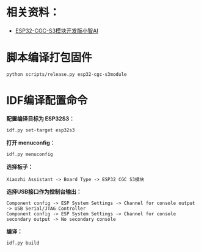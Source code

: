 # 相关资料：
- [ESP32-CGC-S3模块开发版小智AI](https://www.wdmomo.fun:81/doc/index.html?file=001_%E8%AE%BE%E8%AE%A1%E9%A1%B9%E7%9B%AE/0001_%E5%B0%8F%E6%99%BAAI/007_ESP32-CGC-S3%E6%A8%A1%E5%9D%97%E5%BC%80%E5%8F%91%E7%89%88%E5%B0%8F%E6%99%BAAI)

# 脚本编译打包固件

```
python scripts/release.py esp32-cgc-s3module
```

# IDF编译配置命令

**配置编译目标为 ESP32S3：**

```bash
idf.py set-target esp32s3
```

**打开 menuconfig：**

```bash
idf.py menuconfig
```

**选择板子：**

```
Xiaozhi Assistant -> Board Type -> ESP32 CGC S3模块
```

**选择USB接口作为控制台输出：**

```
Component config -> ESP System Settings -> Channel for console output -> USB Serial/JTAG Controller
Component config -> ESP System Settings -> Channel for console secondary output -> No secondary console
```

**编译：**

```bash
idf.py build
```
